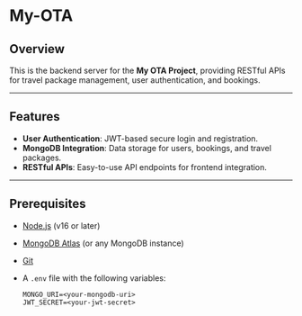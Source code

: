 # My-OTA

## Overview

This is the backend server for the **My OTA Project**, providing RESTful APIs for travel package management, user authentication, and bookings.

---

## Features

- **User Authentication**: JWT-based secure login and registration.
- **MongoDB Integration**: Data storage for users, bookings, and travel packages.
- **RESTful APIs**: Easy-to-use API endpoints for frontend integration.

---

## Prerequisites

- [Node.js](https://nodejs.org/) (v16 or later)
- [MongoDB Atlas](https://www.mongodb.com/cloud/atlas) (or any MongoDB instance)
- [Git](https://git-scm.com/)
- A `.env` file with the following variables:

  ```plaintext
  MONGO_URI=<your-mongodb-uri>
  JWT_SECRET=<your-jwt-secret>
